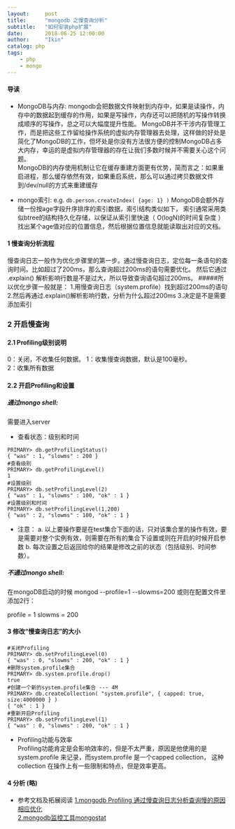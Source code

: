 ```yaml
---
layout:     post
title:      "mongodb 之慢查询分析"
subtitle:   "如何安装php扩展"
date:       2018-06-25 12:00:00
author:     "Ikin"
catalog: php
tags:
    - php
    - mongo
---
```

#### 导读 
* MongoDB与内存: mongodb会把数据文件映射到内存中，如果是读操作，内存中的数据起到缓存的作用，如果是写操作，内存还可以把随机的写操作转换成顺序的写操作，总之可以大幅度提升性能。
MongoDB并不干涉内存管理工作，而是把这些工作留给操作系统的虚拟内存管理器去处理，这样做的好处是简化了MongoDB的工作，但坏处是你没有方法很方便的控制MongoDB占多大内存，幸运的是虚拟内存管理器的存在让我们多数时候并不需要关心这个问题。  
MongoDB的内存使用机制让它在缓存重建方面更有优势，简而言之：如果重启进程，那么缓存依然有效，如果重启系统，那么可以通过拷贝数据文件到/dev/null的方式来重建缓存   
 
* mongo索引: e.g. `db.person.createIndex( {age: 1} )` MongoDB会额外存储一份按age字段升序排序的索引数据，索引结构类似如下，
索引通常采用类似btree的结构持久化存储，以保证从索引里快速（ O(logN)的时间复杂度 ）找出某个age值对应的位置信息，然后根据位置信息就能读取出对应的文档。


#### 1 慢查询分析流程
慢查询日志一般作为优化步骤里的第一步。通过慢查询日志，定位每一条语句的查询时间。比如超过了200ms，那么查询超过200ms的语句需要优化。
然后它通过 .explain() 解析影响行数是不是过大，所以导致查询语句超过200ms。
#####所以优化步骤一般就是： 
1.用慢查询日志（system.profile）找到超过200ms的语句
2.然后再通过.explain()解析影响行数，分析为什么超过200ms 
3.决定是不是需要添加索引

### 2 开启慢查询

#### 2.1 Profiling级别说明
0：关闭，不收集任何数据。 
1：收集慢查询数据，默认是100毫秒。  
2：收集所有数据  

#### 2.2 开启Profiling和设置

##### 通过mongo shell:
需要进入server 
* 查看状态：级别和时间  
```
PRIMARY> db.getProfilingStatus()
{ "was" : 1, "slowms" : 200 }
#查看级别
PRIMARY> db.getProfilingLevel()
1
#设置级别
PRIMARY> db.setProfilingLevel(2)
{ "was" : 1, "slowms" : 100, "ok" : 1 }
#设置级别和时间
PRIMARY> db.setProfilingLevel(1,200)
{ "was" : 2, "slowms" : 100, "ok" : 1 }
```

* 注意：
a. 以上要操作要是在test集合下面的话，只对该集合里的操作有效，要是需要对整个实例有效，则需要在所有的集合下设置或则在开启的时候开启参数
b. 每次设置之后返回给你的结果是修改之前的状态（包括级别、时间参数）。

##### 不通过mongo shell:
在mongoDB启动的时候
mongod --profile=1 --slowms=200
或则在配置文件里添加2行：

profile = 1
slowms = 200

#### 3 修改“慢查询日志”的大小
```
#关闭Profiling
PRIMARY> db.setProfilingLevel(0)
{ "was" : 0, "slowms" : 200, "ok" : 1 }
#删除system.profile集合
PRIMARY> db.system.profile.drop()
true
#创建一个新的system.profile集合 --- 4M
PRIMARY> db.createCollection( "system.profile", { capped: true, size:4000000 } )
{ "ok" : 1 }
#重新开启Profiling
PRIMARY> db.setProfilingLevel(1)
{ "was" : 0, "slowms" : 200, "ok" : 1 }
```

* Profiling功能与效率  
Profiling功能肯定是会影响效率的，但是不太严重，原因是他使用的是system.profile 来记录，而system.profile 是一个capped collection， 这种collection 在操作上有一些限制和特点，但是效率更高。

#### 4 分析 (略)

* 参考文档及拓展阅读
[1.mongodb Profiling 通过慢查询日志分析查询慢的原因 相应优化](http://blog.51cto.com/qiangsh/2052609)  
[2.mongodb监控工具mongostat](https://blog.csdn.net/u011186019/article/details/70918288)